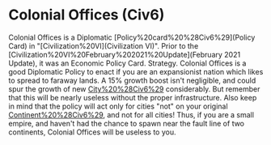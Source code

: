 # Colonial Offices (Civ6)

Colonial Offices is a Diplomatic [Policy%20card%20%28Civ6%29](Policy Card) in "[Civilization%20VI](Civilization VI)". Prior to the [Civilization%20VI%20February%202021%20Update](February 2021 Update), it was an Economic Policy Card.
Strategy.
Colonial Offices is a good Diplomatic Policy to enact if you are an expansionist nation which likes to spread to faraway lands. A 15% growth boost isn't negligible, and could spur the growth of new [City%20%28Civ6%29](cities) considerably. But remember that this will be nearly useless without the proper infrastructure. Also keep in mind that the policy will act only for cities "not" on your original [Continent%20%28Civ6%29](continent), and not for all cities! Thus, if you are a small empire, and haven't had the chance to spawn near the fault line of two continents, Colonial Offices will be useless to you.